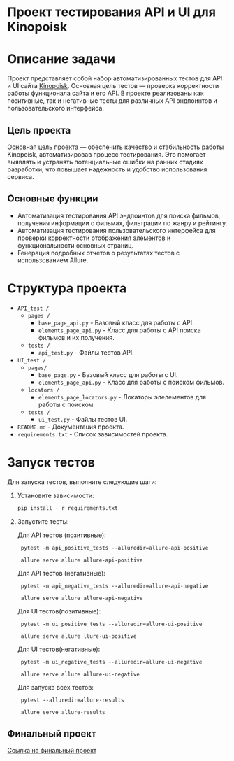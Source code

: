# Проект тестирования API и UI для Kinopoisk

# Описание задачи

Проект представляет собой набор автоматизированных тестов для API и UI сайта [Kinopoisk](https://www.kinopoisk.ru/). Основная цель тестов — проверка корректности работы функционала сайта и его API. В проекте реализованы как позитивные, так и негативные тесты для различных API эндпоинтов и пользовательского интерфейса.


## Цель проекта

Основная цель проекта — обеспечить качество и стабильность работы Kinopoisk, автоматизировав процесс тестирования. Это помогает выявлять и устранять потенциальные ошибки на ранних стадиях разработки, что повышает надежность и удобство использования сервиса.

## Основные функции

- Автоматизация тестирования API эндпоинтов для поиска фильмов, получения информации о фильмах, фильтрации по жанру и рейтингу.
- Автоматизация тестирования пользовательского интерфейса для проверки корректности отображения элементов и функциональности основных страниц.
- Генерация подробных отчетов о результатах тестов с использованием Allure.


# Структура проекта

- `API_test / `
   - `pages / `
       - `base_page_api.py` - Базовый класс для работы с API.
        - `elements_page_api.py` - Класс для работы с API поиска фильмов и их получения.
    - `tests /`
       - `api_test.py` - Файлы тестов API.
- `UI_test /`
   - `pages/`
       - `base_page.py` - Базовый класс для работы с UI.
        - `elements_page_api.py` - Класс для работы с поиском фильмов.
    - `locators /`
       - `elements_page_locators.py` - Локаторы элелементов для работы с поиском
    - `tests /`
       - `ui_test.py` - Файлы тестов UI.
- `README.md` - Документация проекта.
- `requirements.txt` - Список зависимостей проекта.


# Запуск тестов

Для запуска тестов, выполните следующие шаги:

1. Установите зависимости:

    ```bash
    pip install - r requirements.txt

2. Запустите тесты:

    Для API тестов (позитивные):

        pytest -m api_positive_tests --alluredir=allure-api-positive
        
        allure serve allure allure-api-positive
    
    Для API тестов (негативные):

        pytest -m api_negative_tests --alluredir=allure-api-negative

        allure serve allure allure-api-negative

    Для UI тестов(позитивные):

        pytest -m ui_positive_tests --alluredir=allure-ui-positive

        allure serve allure llure-ui-positive
    
    Для UI тестов(негативные):

        pytest -m ui_negative_tests --alluredir=allure-ui-negative

        allure serve allure allure-ui-negative
    
    Для запуска всех тестов:

        pytest --alluredir=allure-results

        allure serve allure-results


## Финальный проект

[Ссылка на финальный проект](https://github.com/TimKenessov/qa_automation_course_work)
